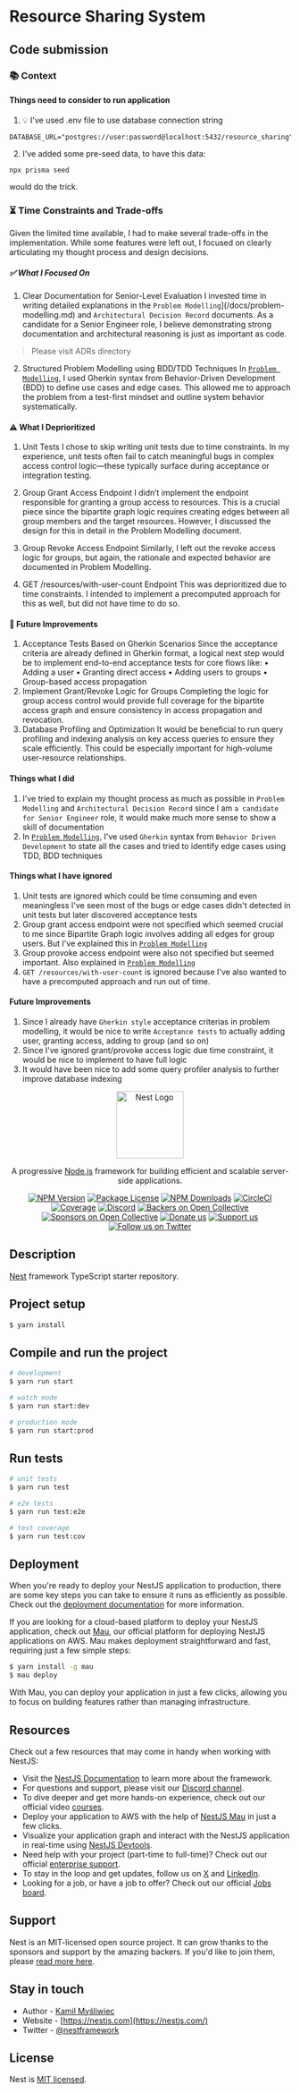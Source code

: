 # Resource Sharing System

## Code submission

### 📚 Context

#### Things need to consider to run application
1. 💡 I've used .env file to use database connection string
```
DATABASE_URL="postgres://user:password@localhost:5432/resource_sharing"
```
2. I've added some pre-seed data, to have this data:
```
npx prisma seed
```
would do the trick.


### ⏳ Time Constraints and Trade-offs

Given the limited time available, I had to make several trade-offs in the implementation. While some features were left out, I focused on clearly articulating my thought process and design decisions.

##### ✅ What I Focused On
1.	Clear Documentation for Senior-Level Evaluation
  I invested time in writing detailed explanations in the `Problem Modelling`](/docs/problem-modelling.md) and `Architectural Decision Record` documents. As a candidate for a Senior Engineer role, I believe demonstrating strong documentation and architectural reasoning is just as important as code. 
  
  > Please visit ADRs directory
  
2.	Structured Problem Modelling using BDD/TDD Techniques
  In [`Problem Modelling`](/docs/problem-modelling.md), I used Gherkin syntax from Behavior-Driven Development (BDD) to define use cases and edge cases. This allowed me to approach the problem from a test-first mindset and outline system behavior systematically.


#### ⚠️ What I Deprioritized
1.	Unit Tests
I chose to skip writing unit tests due to time constraints. In my experience, unit tests often fail to catch meaningful bugs in complex access control logic—these typically surface during acceptance or integration testing.

2.	Group Grant Access Endpoint
  I didn’t implement the endpoint responsible for granting a group access to resources. This is a crucial piece since the bipartite graph logic requires creating edges between all group members and the target resources. However, I discussed the design for this in detail in the Problem Modelling document.
3.	Group Revoke Access Endpoint
  Similarly, I left out the revoke access logic for groups, but again, the rationale and expected behavior are documented in Problem Modelling.
4.	GET /resources/with-user-count Endpoint
  This was deprioritized due to time constraints. I intended to implement a precomputed approach for this as well, but did not have time to do so.


#### 🚀 Future Improvements
1.	Acceptance Tests Based on Gherkin Scenarios
  Since the acceptance criteria are already defined in Gherkin format, a logical next step would be to implement end-to-end acceptance tests for core flows like:
	•	Adding a user
	•	Granting direct access
	•	Adding users to groups
	•	Group-based access propagation
2.	Implement Grant/Revoke Logic for Groups
    Completing the logic for group access control would provide full coverage for the bipartite access graph and ensure consistency in access propagation and revocation.
3.	Database Profiling and Optimization
    It would be beneficial to run query profiling and indexing analysis on key access queries to ensure they scale efficiently. This could be especially important for high-volume user-resource relationships.

#### Things what I did

1. I've tried to explain my thought process as much as possible in `Problem Modelling` and `Architectural Decision Record` since I am `a candidate for Senior Engineer` role, it would make much more sense to show a skill of documentation
2. In [`Problem Modelling`](../docs//problem-modelling.md), I've used `Gherkin` syntax from `Behavior Driven Development` to state all the cases and tried to identify edge cases using TDD, BDD techniques

#### Things what I have ignored

1. Unit tests are ignored which could be time consuming and even meaningless I've seen most of the bugs or edge cases 
   didn't detected in unit tests but later discovered acceptance tests
2. Group grant access endpoint were not specified which seemed crucial to me since Bipartite Graph logic
   involves adding all edges for group users. But I've explained this in [`Problem Modelling`](../docs//problem-modelling.md)
3. Group provoke access endpoint were also not specified but seemed important. Also explained in [`Problem Modelling`](../docs//problem-modelling.md)
4. `GET /resources/with-user-count` is ignored because I've also wanted to have a precomputed approach and run out of time. 

#### Future Improvements

1. Since I already have `Gherkin style` acceptance criterias in problem modelling, it would be nice to write `Acceptance tests` to actually adding user, granting access, adding to group (and so on)
2. Since I've ignored grant/provoke access logic due time constraint, it would be nice to implement to have full logic
3. It would have been nice to add some query profiler analysis to further improve database indexing


<p align="center">
  <a href="http://nestjs.com/" target="blank"><img src="https://nestjs.com/img/logo-small.svg" width="120" alt="Nest Logo" /></a>
</p>

[circleci-image]: https://img.shields.io/circleci/build/github/nestjs/nest/master?token=abc123def456
[circleci-url]: https://circleci.com/gh/nestjs/nest

  <p align="center">A progressive <a href="http://nodejs.org" target="_blank">Node.js</a> framework for building efficient and scalable server-side applications.</p>
    <p align="center">
<a href="https://www.npmjs.com/~nestjscore" target="_blank"><img src="https://img.shields.io/npm/v/@nestjs/core.svg" alt="NPM Version" /></a>
<a href="https://www.npmjs.com/~nestjscore" target="_blank"><img src="https://img.shields.io/npm/l/@nestjs/core.svg" alt="Package License" /></a>
<a href="https://www.npmjs.com/~nestjscore" target="_blank"><img src="https://img.shields.io/npm/dm/@nestjs/common.svg" alt="NPM Downloads" /></a>
<a href="https://circleci.com/gh/nestjs/nest" target="_blank"><img src="https://img.shields.io/circleci/build/github/nestjs/nest/master" alt="CircleCI" /></a>
<a href="https://coveralls.io/github/nestjs/nest?branch=master" target="_blank"><img src="https://coveralls.io/repos/github/nestjs/nest/badge.svg?branch=master#9" alt="Coverage" /></a>
<a href="https://discord.gg/G7Qnnhy" target="_blank"><img src="https://img.shields.io/badge/discord-online-brightgreen.svg" alt="Discord"/></a>
<a href="https://opencollective.com/nest#backer" target="_blank"><img src="https://opencollective.com/nest/backers/badge.svg" alt="Backers on Open Collective" /></a>
<a href="https://opencollective.com/nest#sponsor" target="_blank"><img src="https://opencollective.com/nest/sponsors/badge.svg" alt="Sponsors on Open Collective" /></a>
  <a href="https://paypal.me/kamilmysliwiec" target="_blank"><img src="https://img.shields.io/badge/Donate-PayPal-ff3f59.svg" alt="Donate us"/></a>
    <a href="https://opencollective.com/nest#sponsor"  target="_blank"><img src="https://img.shields.io/badge/Support%20us-Open%20Collective-41B883.svg" alt="Support us"></a>
  <a href="https://twitter.com/nestframework" target="_blank"><img src="https://img.shields.io/twitter/follow/nestframework.svg?style=social&label=Follow" alt="Follow us on Twitter"></a>
</p>
  <!--[![Backers on Open Collective](https://opencollective.com/nest/backers/badge.svg)](https://opencollective.com/nest#backer)
  [![Sponsors on Open Collective](https://opencollective.com/nest/sponsors/badge.svg)](https://opencollective.com/nest#sponsor)-->


## Description

[Nest](https://github.com/nestjs/nest) framework TypeScript starter repository.

## Project setup

```bash
$ yarn install
```

## Compile and run the project

```bash
# development
$ yarn run start

# watch mode
$ yarn run start:dev

# production mode
$ yarn run start:prod
```

## Run tests

```bash
# unit tests
$ yarn run test

# e2e tests
$ yarn run test:e2e

# test coverage
$ yarn run test:cov
```

## Deployment

When you're ready to deploy your NestJS application to production, there are some key steps you can take to ensure it runs as efficiently as possible. Check out the [deployment documentation](https://docs.nestjs.com/deployment) for more information.

If you are looking for a cloud-based platform to deploy your NestJS application, check out [Mau](https://mau.nestjs.com), our official platform for deploying NestJS applications on AWS. Mau makes deployment straightforward and fast, requiring just a few simple steps:

```bash
$ yarn install -g mau
$ mau deploy
```

With Mau, you can deploy your application in just a few clicks, allowing you to focus on building features rather than managing infrastructure.

## Resources

Check out a few resources that may come in handy when working with NestJS:

- Visit the [NestJS Documentation](https://docs.nestjs.com) to learn more about the framework.
- For questions and support, please visit our [Discord channel](https://discord.gg/G7Qnnhy).
- To dive deeper and get more hands-on experience, check out our official video [courses](https://courses.nestjs.com/).
- Deploy your application to AWS with the help of [NestJS Mau](https://mau.nestjs.com) in just a few clicks.
- Visualize your application graph and interact with the NestJS application in real-time using [NestJS Devtools](https://devtools.nestjs.com).
- Need help with your project (part-time to full-time)? Check out our official [enterprise support](https://enterprise.nestjs.com).
- To stay in the loop and get updates, follow us on [X](https://x.com/nestframework) and [LinkedIn](https://linkedin.com/company/nestjs).
- Looking for a job, or have a job to offer? Check out our official [Jobs board](https://jobs.nestjs.com).

## Support

Nest is an MIT-licensed open source project. It can grow thanks to the sponsors and support by the amazing backers. If you'd like to join them, please [read more here](https://docs.nestjs.com/support).

## Stay in touch

- Author - [Kamil Myśliwiec](https://twitter.com/kammysliwiec)
- Website - [https://nestjs.com](https://nestjs.com/)
- Twitter - [@nestframework](https://twitter.com/nestframework)

## License

Nest is [MIT licensed](https://github.com/nestjs/nest/blob/master/LICENSE).
